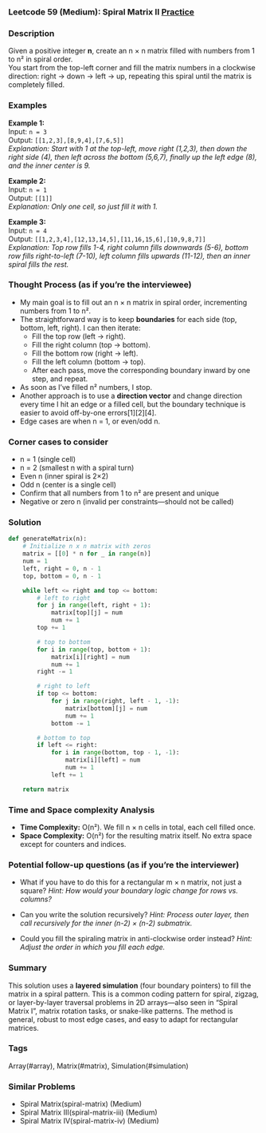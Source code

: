 ### Leetcode 59 (Medium): Spiral Matrix II [Practice](https://leetcode.com/problems/spiral-matrix-ii)

### Description  
Given a positive integer **n**, create an n × n matrix filled with numbers from 1 to n² in spiral order.  
You start from the top-left corner and fill the matrix numbers in a clockwise direction: right → down → left → up, repeating this spiral until the matrix is completely filled.

### Examples  

**Example 1:**  
Input: `n = 3`  
Output: `[[1,2,3],[8,9,4],[7,6,5]]`  
*Explanation: Start with 1 at the top-left, move right (1,2,3), then down the right side (4), then left across the bottom (5,6,7), finally up the left edge (8), and the inner center is 9.*

**Example 2:**  
Input: `n = 1`  
Output: `[[1]]`  
*Explanation: Only one cell, so just fill it with 1.*

**Example 3:**  
Input: `n = 4`  
Output: `[[1,2,3,4],[12,13,14,5],[11,16,15,6],[10,9,8,7]]`  
*Explanation: Top row fills 1-4, right column fills downwards (5-6), bottom row fills right-to-left (7-10), left column fills upwards (11-12), then an inner spiral fills the rest.*

### Thought Process (as if you’re the interviewee)  
- My main goal is to fill out an n × n matrix in spiral order, incrementing numbers from 1 to n².
- The straightforward way is to keep **boundaries** for each side (top, bottom, left, right). I can then iterate:
  - Fill the top row (left → right).
  - Fill the right column (top → bottom).
  - Fill the bottom row (right → left).
  - Fill the left column (bottom → top).
  - After each pass, move the corresponding boundary inward by one step, and repeat.
- As soon as I’ve filled n² numbers, I stop.
- Another approach is to use a **direction vector** and change direction every time I hit an edge or a filled cell, but the boundary technique is easier to avoid off-by-one errors[1][2][4].
- Edge cases are when n = 1, or even/odd n.

### Corner cases to consider  
- n = 1 (single cell)
- n = 2 (smallest n with a spiral turn)
- Even n (inner spiral is 2×2)
- Odd n (center is a single cell)
- Confirm that all numbers from 1 to n² are present and unique
- Negative or zero n (invalid per constraints—should not be called)

### Solution

```python
def generateMatrix(n):
    # Initialize n x n matrix with zeros
    matrix = [[0] * n for _ in range(n)]
    num = 1
    left, right = 0, n - 1
    top, bottom = 0, n - 1

    while left <= right and top <= bottom:
        # left to right
        for j in range(left, right + 1):
            matrix[top][j] = num
            num += 1
        top += 1

        # top to bottom
        for i in range(top, bottom + 1):
            matrix[i][right] = num
            num += 1
        right -= 1

        # right to left
        if top <= bottom:
            for j in range(right, left - 1, -1):
                matrix[bottom][j] = num
                num += 1
            bottom -= 1

        # bottom to top
        if left <= right:
            for i in range(bottom, top - 1, -1):
                matrix[i][left] = num
                num += 1
            left += 1

    return matrix
```

### Time and Space complexity Analysis  

- **Time Complexity:** O(n²). We fill n × n cells in total, each cell filled once.
- **Space Complexity:** O(n²) for the resulting matrix itself. No extra space except for counters and indices.

### Potential follow-up questions (as if you’re the interviewer)  

- What if you have to do this for a rectangular m × n matrix, not just a square?
  *Hint: How would your boundary logic change for rows vs. columns?*
  
- Can you write the solution recursively?
  *Hint: Process outer layer, then call recursively for the inner (n-2) × (n-2) submatrix.*

- Could you fill the spiraling matrix in anti-clockwise order instead?
  *Hint: Adjust the order in which you fill each edge.*

### Summary
This solution uses a **layered simulation** (four boundary pointers) to fill the matrix in a spiral pattern. This is a common coding pattern for spiral, zigzag, or layer-by-layer traversal problems in 2D arrays—also seen in “Spiral Matrix I”, matrix rotation tasks, or snake-like patterns. The method is general, robust to most edge cases, and easy to adapt for rectangular matrices.

### Tags
Array(#array), Matrix(#matrix), Simulation(#simulation)

### Similar Problems
- Spiral Matrix(spiral-matrix) (Medium)
- Spiral Matrix III(spiral-matrix-iii) (Medium)
- Spiral Matrix IV(spiral-matrix-iv) (Medium)